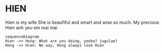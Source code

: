 # HIEN
Hien is my wife
She is beaufiful and smart and wise so much.
My precious Hien anh yeu em mai mai

```mermaid
sequenceDiagram
Hien ->> Hong: What are you doing, yeobo? jugulae?
Hong ->> Hien: No way, Hong always love Hien
```
